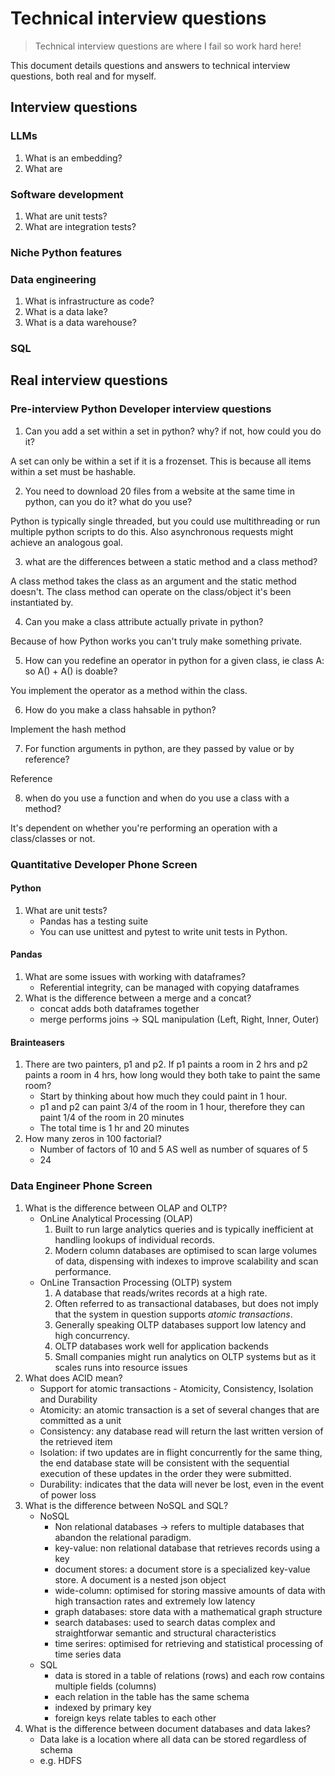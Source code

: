 # Technical interview questions

> Technical interview questions are where I fail so work hard here!

This document details questions and answers to technical interview questions, both real and for myself.

## Interview questions

### LLMs

1. What is an embedding?
1. What are 

### Software development

1. What are unit tests?
1. What are integration tests?

### Niche Python features

### Data engineering

1. What is infrastructure as code?
1. What is a data lake?
1. What is a data warehouse?

### SQL

## Real interview questions

### Pre-interview Python Developer interview questions

1. Can you add a set within a set in python? why? if not, how could you do it?

A set can only be within a set if it is a frozenset. This is because all items within a set must be hashable.

2. You need to download 20 files from a website at the same time in python, can you do it? what do you use?

Python is typically single threaded, but you could use multithreading or run multiple python scripts to do this. Also asynchronous requests might achieve an analogous goal.

3. what are the differences between a static method and a class method?

A class method takes the class as an argument and the static method doesn't. The class method can operate on the class/object it's been instantiated by.

4. Can you make a class attribute actually private in python?

Because of how Python works you can't truly make something private. 

5. How can you redefine an operator in python for a given class, ie class A:   so A() + A() is doable?

You implement the operator as a method within the class.

6. How do you make a class hahsable in python?

Implement the hash method

7. For function arguments in python, are they passed by value or by reference?

Reference

8. when do you use a function and when do you use a class with a method?

It's dependent on whether you're performing an operation with a class/classes or not.

### Quantitative Developer Phone Screen

####  Python

1. What are unit tests?
    - Pandas has a testing suite
    - You can use unittest and pytest to write unit tests in Python.

####  Pandas

1. What are some issues with working with dataframes? 
    - Referential integrity, can be managed with copying dataframes
1. What is the difference between a merge and a concat?
    - concat adds both dataframes together
    - merge performs joins -> SQL manipulation (Left, Right, Inner, Outer)

#### Brainteasers

1. There are two painters, p1 and p2. If p1 paints a room in 2 hrs and p2 paints a room in 4 hrs, how long would they both take to paint the same room? 
    - Start by thinking about how much they could paint in 1 hour. 
    - p1 and p2 can paint 3/4 of the room in 1 hour, therefore they can paint 1/4 of the room in 20 minutes
    - The total time is 1 hr and 20 minutes
1. How many zeros in 100 factorial?
    - Number of factors of 10 and 5 AS well as number of squares of 5
    - 24


### Data Engineer Phone Screen

1. What is the difference between OLAP and OLTP?
    - OnLine Analytical Processing (OLAP)
        1. Built to run large analytics queries and is typically inefficient at handling lookups of individual records.
        1. Modern column databases are optimised to scan large volumes of data, dispensing with indexes to improve scalability and scan performance.
    - OnLine Transaction Processing (OLTP) system 
        1. A database that reads/writes records at a high rate. 
        2. Often referred to as transactional databases, but does not imply that the system in question supports _atomic transactions_.
        3. Generally speaking OLTP databases support low latency and high concurrency.
        4. OLTP databases work well for application backends
        5. Small companies might run analytics on OLTP systems but as it scales runs into resource issues
1. What does ACID mean?
    - Support for atomic transactions - Atomicity, Consistency, Isolation and Durability
    - Atomicity: an atomic transaction is a set of several changes that are committed as a unit
    - Consistency: any database read will return the last written version of the retrieved item
    - Isolation: if two updates are in flight concurrently for the same thing, the end database state will be consistent with the sequential execution of these updates in the order they were submitted.
    - Durability: indicates that the data will never be lost, even in the event of power loss
1. What is the difference between NoSQL and SQL?
    - NoSQL
        - Non relational databases -> refers to multiple databases that abandon the relational paradigm.
        - key-value: non relational database that retrieves records using a key
        - document stores: a document store is a specialized key-value store. A document is a nested json object
        - wide-column: optimised for storing massive amounts of data with high transaction rates and extremely low latency
        - graph databases: store data with a mathematical graph structure
        - search databases: used to search datas complex and straightforwar semantic and structural characteristics
        - time serires: optimised for retrieving and statistical processing of time series data
    - SQL
        - data is stored in a table of relations (rows) and each row contains multiple fields (columns)
        - each relation in the table has the same schema
        - indexed by primary key
        - foreign keys relate tables to each other
1. What is the difference between document databases and data lakes?
    - Data lake is a location where all data can be stored regardless of schema
    - e.g. HDFS